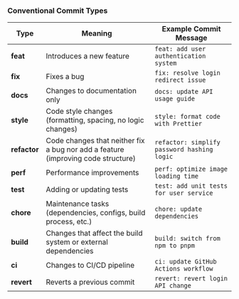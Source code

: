 ### Conventional Commit Types

| Type         | Meaning                                                                          | Example Commit Message                      |
| ------------ | -------------------------------------------------------------------------------- | ------------------------------------------- |
| **feat**     | Introduces a new feature                                                         | `feat: add user authentication system`      |
| **fix**      | Fixes a bug                                                                      | `fix: resolve login redirect issue`         |
| **docs**     | Changes to documentation only                                                    | `docs: update API usage guide`              |
| **style**    | Code style changes (formatting, spacing, no logic changes)                       | `style: format code with Prettier`          |
| **refactor** | Code changes that neither fix a bug nor add a feature (improving code structure) | `refactor: simplify password hashing logic` |
| **perf**     | Performance improvements                                                         | `perf: optimize image loading time`         |
| **test**     | Adding or updating tests                                                         | `test: add unit tests for user service`     |
| **chore**    | Maintenance tasks (dependencies, configs, build process, etc.)                   | `chore: update dependencies`                |
| **build**    | Changes that affect the build system or external dependencies                    | `build: switch from npm to pnpm`            |
| **ci**       | Changes to CI/CD pipeline                                                        | `ci: update GitHub Actions workflow`        |
| **revert**   | Reverts a previous commit                                                        | `revert: revert login API change`           |
